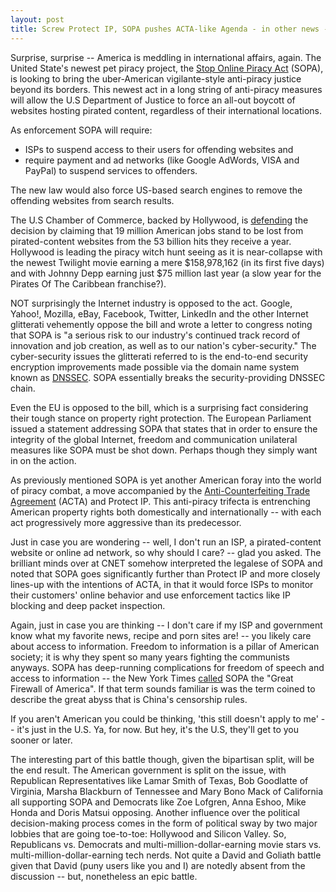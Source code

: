 ```yaml
---
layout: post
title: Screw Protect IP, SOPA pushes ACTA-like Agenda - in other news - holy Anti-Piracy acronyms Batman!
---
```


Surprise, surprise -- America is meddling in international affairs, again. The United State's newest pet piracy project, the <a href="http://en.wikipedia.org/wiki/Stop_Online_Piracy_Act">Stop Online Piracy Act</a> (SOPA), is looking to bring the uber-American vigilante-style anti-piracy justice beyond its borders.  This newest act in a long string of anti-piracy measures will allow the U.S Department of Justice to force an all-out boycott of websites hosting pirated content, regardless of their international locations.

As enforcement SOPA will require:

- ISPs to suspend access to their users for offending websites and
- require payment and ad networks (like Google AdWords, VISA and PayPal) to suspend services to offenders.

The new law would also force US-based search engines to remove the offending websites from search results. 

The U.S Chamber of Commerce, backed by Hollywood, is <a href="http://www.washingtonpost.com/blogs/2chambers/post/stop-online-piracy-act-sopa-pits-yahoo-google-against-us-chamber-of-commerce/2011/11/17/gIQAk5XiUN_blog.html">defending</a> the decision by claiming that 19 million American jobs stand to be lost from pirated-content websites from the 53 billion hits they receive a year. Hollywood is leading the piracy witch hunt seeing as it is near-collapse with the newest Twilight movie earning a mere $158,978,162 (in its first five days) and with Johnny Depp earning just $75 million last year (a slow year for the Pirates Of The Caribbean franchise?).

NOT surprisingly the Internet industry is opposed to the act. Google, Yahoo!, Mozilla, eBay, Facebook, Twitter, LinkedIn and the other Internet glitterati vehemently oppose the bill and wrote a letter to congress noting that SOPA is "a serious risk to our industry's continued track record of innovation and job creation, as well as to our nation's cyber-security." The cyber-security issues the glitterati referred to is the end-to-end security encryption improvements made possible via the domain name system known as <a href="http://en.wikipedia.org/wiki/Domain_Name_System_Security_Extensions">DNSSEC</a>. SOPA essentially breaks the security-providing DNSSEC chain. 

Even the EU is opposed to the bill, which is a surprising fact considering their tough stance on property right protection. The European Parliament issued a statement addressing SOPA that states that in order to ensure the integrity of the global Internet, freedom and communication unilateral measures like SOPA must be shot down. Perhaps though they simply want in on the action.

As previously mentioned SOPA is yet another American foray into the world of piracy combat, a move accompanied by the <a href="/2011/the-super-secrective-anti-counterfeiting-trade-agreement-gives-the-finger-to-citizens-ngos-and-international-governing-bodies/">Anti-Counterfeiting Trade Agreement</a> (ACTA) and Protect IP. This anti-piracy trifecta is entrenching American property rights both domestically and internationally -- with each act progressively more aggressive than its predecessor. 

Just in case you are wondering -- well, I don't run an ISP, a pirated-content website or online ad network, so why should I care? -- glad you asked. The brilliant minds over at CNET somehow interpreted the legalese of SOPA and noted that SOPA goes significantly further than Protect IP and more closely lines-up with the intentions of ACTA, in that it would force ISPs to monitor their customers' online behavior and use enforcement tactics like IP blocking and deep packet inspection.

Again, just in case you are thinking -- I don't care if my ISP and government know what my favorite news, recipe and porn sites are! -- you likely care about access to information. Freedom to information is a pillar of American society; it is why they spent so many years fighting the communists anyways. SOPA has deep-running complications for freedom of speech and access to information -- the New York Times <a href="http://www.nytimes.com/2011/11/16/opinion/firewall-law-could-infringe-on-free-speech.html">called</a> SOPA the "Great Firewall of America". If that term sounds familiar is was the term coined to describe the great abyss that is China's censorship rules. 

If you aren't American you could be thinking, 'this still doesn't apply to me' -- it's just in the U.S. Ya, for now. But hey, it's the U.S, they'll get to you sooner or later.

The interesting part of this battle though, given the bipartisan split, will be the end result. The American government is split on the issue, with Republican Representatives like Lamar Smith of Texas, Bob Goodlatte of Virginia, Marsha Blackburn of Tennessee and Mary Bono Mack of California all supporting SOPA and Democrats like Zoe Lofgren, Anna Eshoo, Mike Honda and Doris Matsui opposing. Another influence over the political decision-making process comes in the form of political sway by two major lobbies that are going toe-to-toe: Hollywood and Silicon Valley. So, Republicans vs. Democrats and multi-million-dollar-earning movie stars vs. multi-million-dollar-earning tech nerds. Not quite a David and Goliath battle given that David (puny users like you and I) are notedly absent from the discussion -- but, nonetheless an epic battle.
